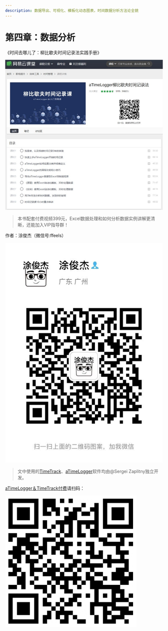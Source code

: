 ```yaml
---
description: 数据导出、可视化、模板化动态图表，时间数据分析方法论全貌
---
```


# 第四章：数据分析

《时间去哪儿了：柳比歇夫时间记录法实践手册》

![](../.gitbook/assets/xin-jian-microsoft-powerpoint-huan-deng-pian-fang-ying-kan-tu-wang.jpg)

> 本书配套付费视频399元，Excel数据处理和如何分析数据实例讲解更清晰，还能加入VIP指导群！

作者：涂俊杰（微信号:ffeels）

![](../.gitbook/assets/qq-tu-pian-20190901163114.jpg)

> 文中使用的[TimeTrack](http://timetrack.io/)、[aTimeLogger](http://www.atimelogger.com/)软件均由@Sergei Zaplitny独立开发。

[aTimeLogger＆TimeTrack付费](https://shijian.tujunjie.com/ch06/ch06.47#wo-yong-an-zhuo-timetrack-dan-shi-wu-fa-sheng-ji-zen-me-jie-jue)请扫码：

![&#x626B;&#x7801;&#x652F;&#x4ED8;](../.gitbook/assets/tu-pian%20%28125%29.png)



